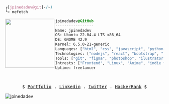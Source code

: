 ```css
┌[jpinedadev@git]-(~)
└> mefetch
```


<div style="display:block;text-align:left"><img align="left" src="https://user-images.githubusercontent.com/56447720/215329483-0f7dcda1-71a7-495a-9097-2393af297636.png" border="0" style="width:156px;">
  
  ```css
  jpinedadev@GitHub
  -----------------
  Name: jpinedadev
  OS: Ubuntu 22.04.4 LTS x86_64 
  DE: GNOME 42.9 
  Kernel: 6.5.0-21-generic
  Languages: ["html", "css", "javascript", "python", "php", "sql"]
  Technologies: ["nodejs", "react", "bootstrap", "tailwind", "sass"]
  Tools: ["git", "figma", "photoshop", "ilustrator", "gimp", "inkscape"]
  Intrests: ["Frontend", "Linux", "Anime", "indie videogames"]  
  Uptime: freelancer
  ```
</div>

<br />
<p align="center">
  <samp>
    $   <a href="https://jpinedadev.github.io/" target="_blank">Portfolio</a> .
    <a href="https://linkedin.com/in/jpinedadev" target="_blank">Linkedin</a> .
    <a href="https://twitter.com/Jpinedadev" target="_blank">twitter</a> .
    <a href="https://www.hackerrank.com/jpinedadev" target="_blank">HackerRank</a> $
  </samp>
  <p align="left"> <img src="https://komarev.com/ghpvc/?username=jpinedadev&label=Profile%20views&color=0e75b6&style=flat" alt="jpinedadev" /> </p>
</p>
